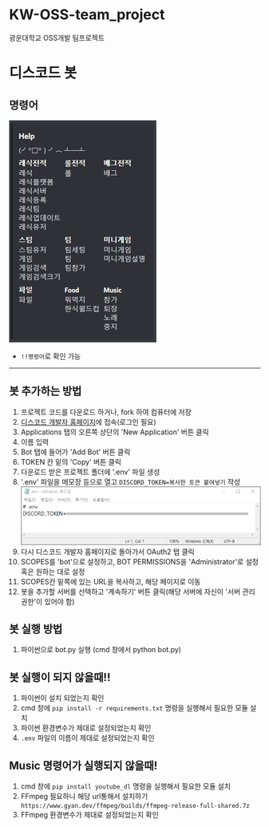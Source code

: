 # KW-OSS-team_project

광운대학교 OSS개발 팀프로젝트

# 디스코드 봇

## 명령어
![명령어](./images/command.png)
- ```!!명령어```로 확인 가능

---

## 봇 추가하는 방법
1. 프로젝트 코드를 다운로드 하거나, fork 하여 컴퓨터에 저장
2. [디스코드 개발자 홈페이지](https://discord.com/developers)에 접속(로그인 필요)
3. Applications 탭의 오른쪽 상단의 'New Application' 버튼 클릭
4. 이름 입력
5. Bot 탭에 들어가 'Add Bot' 버튼 클릭
6. TOKEN 칸 밑의 'Copy' 버튼 클릭
7. 다운로드 받은 프로젝트 폴더에 '.env' 파일 생성
8. '.env' 파일을 메모장 등으로 열고 ```DISCORD_TOKEN=복사한 토큰 붙여넣기``` 작성
![env](./images/env.png)
9. 다시 디스코드 개발자 홈페이지로 돌아가서 OAuth2 탭 클릭
10. SCOPES를 'bot'으로 설정하고, BOT PERMISSIONS을 'Administrator'로 설정 혹은 원하는 대로 설정
11. SCOPES칸 밑쪽에 있는 URL을 복사하고, 해당 페이지로 이동
12. 봇을 추가할 서버를 선택하고 '계속하기' 버튼 클릭(해당 서버에 자신이 '서버 관리 권한'이 있어야 함)

## 봇 실행 방법
1. 파이썬으로 bot.py 실행 (cmd 창에서 python bot.py)

## 봇 실행이 되지 않을때!!
1. 파이썬이 설치 되었는지 확인
2. cmd 창에 ```pip install -r requirements.txt``` 명령을 실행해서 필요한 모듈 설치
3. 파이썬 환경변수가 제대로 설정되었는지 확인
4. ```.env``` 파일의 이름이 제대로 설정되었는지 확인

## Music 명령어가 실행되지 않을때!
1. cmd 창에 ```pip install youtube_dl``` 명령을 실행해서 필요한 모듈 설치
2. FFmpeg 필요하니 해당 url통해서 설치하기```https://www.gyan.dev/ffmpeg/builds/ffmpeg-release-full-shared.7z``` 
3. FFmpeg 환경변수가 제대로 설정되었는지 확인
